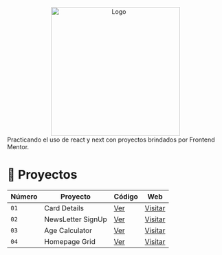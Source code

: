 <div align="center">

<img alt="Logo" src="https://res.cloudinary.com/dmb8sscjm/image/upload/v1716836410/Portafolio/logo.png" width="300" />

</div>
Practicando el uso de react y next con proyectos brindados por Frontend Mentor.

<h1>💼 Proyectos</h1>



| Número | Proyecto | Código | Web |
| --- | --- | --- | --- |
| `01` | Card Details | [Ver](https://github.com/Nievas2/projects-with-fm/tree/main/01-card-details/) | [Visitar](https://card-details-nine.vercel.app/) |
| `02` | NewsLetter SignUp | [Ver](https://github.com/Nievas2/projects-with-fm/tree/main/projects/02-newsletter-signup/) | [Visitar](https://newsletter-signup-five-alpha.vercel.app/) |
| `03` | Age Calculator | [Ver](https://github.com/Nievas2/projects-with-fm/tree/main/03-age-calculator/) | [Visitar](https://age-calculator-pi-lake.vercel.app/) |
| `04` | Homepage Grid | [Ver](https://github.com/Nievas2/projects-with-fm-2/tree/main/04-homepage-grid/) | [Visitar](https://homepage-grid.vercel.app/) |
